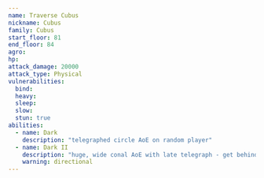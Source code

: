 ```yaml
---
name: Traverse Cubus
nickname: Cubus
family: Cubus
start_floor: 81
end_floor: 84
agro: 
hp: 
attack_damage: 20000
attack_type: Physical
vulnerabilities:
  bind: 
  heavy: 
  sleep: 
  slow: 
  stun: true
abilities:
  - name: Dark
    description: "telegraphed circle AoE on random player"
  - name: Dark II
    description: "huge, wide conal AoE with late telegraph - get behind!"
    warning: directional
---
```

